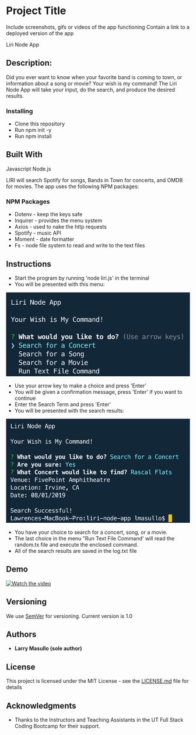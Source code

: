 # Project Title



Include screenshots, gifs or videos of the app functioning
Contain a link to a deployed version of the app




Liri Node App

## Description:

Did you ever want to know when your favorite band is coming to town, or information about a song or movie?
Your wish is my command!
The Liri Node App will take your input, do the search, and produce the desired results.

### Installing

* Clone this repository
* Run npm init -y
* Run npm install


## Built With

Javascript
Node.js

LIRI will search Spotify for songs, Bands in Town for concerts, and OMDB for movies.
The app uses the following NPM packages: 

### NPM Packages
* Dotenv - keep the keys safe
* Inquirer - provides the menu system
* Axios - used to nake the http requests
* Spotify - music API
* Moment - date formatter
* Fs - node file system to read and write to the text files

## Instructions

* Start the program by running 'node liri.js' in the terminal
* You will be presented with this menu:

![alt text](images/instruct1.png "Main Menu")

* Use your arrow key to make a choice and press 'Enter'
* You will be given a confirmation message, press 'Enter' if you want to continue
* Enter the Search Term and press 'Enter'
* You will be presented with the search results:

![alt text](images/instruct2b.png "Search Result")

* You have your choice to search for a concert, song, or a movie.
* The last choice in the menu "Run Text File Command' will read the random.tx file and execute the enclosed command.
* All of the search results are saved in the log.txt file

## Demo

[![Watch the video](https://www.youtube.com/embed/-isHopAYq7w/maxresdefault.jpg)](images/instruct1.png "Main Menu")


## Versioning

We use [SemVer](http://semver.org/) for versioning. 
Current version is 1.0

## Authors

* **Larry Masullo (sole author)**

## License

This project is licensed under the MIT License - see the [LICENSE.md](LICENSE.md) file for details

## Acknowledgments

* Thanks to the Instructors and Teaching Assistants in the UT Full Stack Coding Bootcamp for their support. 
